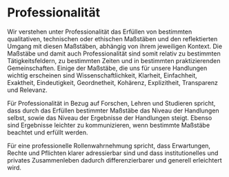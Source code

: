 # Professionalität
Wir verstehen unter Professionalität das Erfüllen von bestimmten qualitativen, technischen oder ethischen Maßstäben und den reflektierten Umgang mit diesen Maßstäben, abhängig von ihrem jeweiligen Kontext.
Die Maßstäbe und damit auch Professionalität sind somit relativ zu bestimmten Tätigkeitsfeldern, zu bestimmten Zeiten und in bestimmten praktizierenden Gemeinschaften.
Einige der Maßstäbe, die uns für unsere Handlungen wichtig erscheinen sind Wissenschaftlichkeit, Klarheit, Einfachheit, Exaktheit, Eindeutigkeit, Geordnetheit, Kohärenz, Explizitheit, Transparenz und Relevanz.

Für Professionalität in Bezug auf Forschen, Lehren und Studieren spricht, dass durch das Erfüllen bestimmter Maßstäbe das Niveau der Handlungen selbst, sowie das Niveau der Ergebnisse der Handlungen steigt.
Ebenso sind Ergebnisse leichter zu kommunizieren, wenn bestimmte Maßstäbe beachtet und erfüllt werden.

Für eine professionelle Rollenwahrnehmung spricht, dass Erwartungen, Rechte und Pflichten klarer adressierbar sind und dass institutionelles und privates Zusammenleben dadurch differenzierbarer und generell erleichtert wird.
